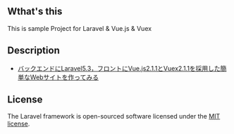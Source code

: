 ## Wthat's this
This is sample Project for Laravel & Vue.js & Vuex

## Description
- [バックエンドにLaravel5.3，フロントにVue.js2.1.1とVuex2.1.1を採用した簡単なWebサイトを作ってみる](http://qiita.com/kztka/items/841a79044ed4fd26248a)

## License

The Laravel framework is open-sourced software licensed under the [MIT license](http://opensource.org/licenses/MIT).
